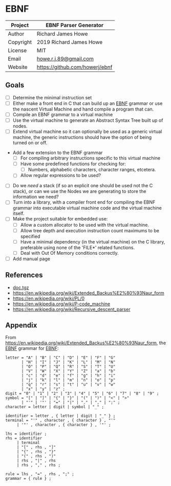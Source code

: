 # EBNF 

| Project   | EBNF Parser Generator              |
| --------- | ---------------------------------- |
| Author    | Richard James Howe                 |
| Copyright | 2019 Richard James Howe            |
| License   | MIT                                |
| Email     | howe.r.j.89@gmail.com              |
| Website   | <https://github.com/howerj/ebnf>   |

## Goals

* [ ] Determine the minimal instruction set
* [ ] Either make a front end in C that can build up an [EBNF][] grammar
  or use the nascent Virtual Machine and hand compile a program that
  can.
* [ ] Compile an EBNF grammar to a virtual machine
* [ ] Use the virtual machine to generate an Abstract Syntax Tree built up of
  nodes.
* [ ] Extend virtual machine so it can optionally be used as a generic virtual
  machine, the generic instructions should have the option of being turned
  on or off.
* Add a few extension to the EBNF grammar
  - [ ] For compiling arbitrary instructions specific to this virtual machine
  - [ ] Have some predefined functions for checking for:
    - [ ] Numbers, alphabetic characters, character ranges, etcetera.
  - [ ] Allow regular expressions to be used?
* [ ] Do we *need* a stack (if so an explicit one should be used not the C stack),
  or can we use the Nodes we are generating to store the information we need?
* [ ] Turn into a library, with a compiler front end for compiling the EBNF grammar
  into executable virtual machine code and the virtual machine itself.
* [ ] Make the project suitable for embedded use:
  - [ ] Allow a custom allocator to be used with the virtual machine.
  - [ ] Allow tree depth and execution instruction count maximums to be specified
  - [ ] Have a minimal dependency (in the virtual machine) on the C library,
  preferable using none of the 'FILE\*' related functions. 
  - [ ] Deal with Out Of Memory conditions correctly.
* [ ] Add manual page

## References

* [doc.tgz][]
* <https://en.wikipedia.org/wiki/Extended_Backus%E2%80%93Naur_form>
* <https://en.wikipedia.org/wiki/PL/0>
* <https://en.wikipedia.org/wiki/P-code_machine>
* <https://en.wikipedia.org/wiki/Recursive_descent_parser>

## Appendix

From <https://en.wikipedia.org/wiki/Extended_Backus%E2%80%93Naur_form>, the
[EBNF][] grammar for [EBNF][]:

	letter = "A" | "B" | "C" | "D" | "E" | "F" | "G"
	       | "H" | "I" | "J" | "K" | "L" | "M" | "N"
	       | "O" | "P" | "Q" | "R" | "S" | "T" | "U"
	       | "V" | "W" | "X" | "Y" | "Z" | "a" | "b"
	       | "c" | "d" | "e" | "f" | "g" | "h" | "i"
	       | "j" | "k" | "l" | "m" | "n" | "o" | "p"
	       | "q" | "r" | "s" | "t" | "u" | "v" | "w"
	       | "x" | "y" | "z" ;
	digit = "0" | "1" | "2" | "3" | "4" | "5" | "6" | "7" | "8" | "9" ;
	symbol = "[" | "]" | "{" | "}" | "(" | ")" | "<" | ">"
	       | "'" | '"' | "=" | "|" | "." | "," | ";" ;
	character = letter | digit | symbol | "_" ;
	 
	identifier = letter , { letter | digit | "_" } ;
	terminal = "'" , character , { character } , "'" 
		 | '"' , character , { character } , '"' ;
	 
	lhs = identifier ;
	rhs = identifier
	     | terminal
	     | "[" , rhs , "]"
	     | "{" , rhs , "}"
	     | "(" , rhs , ")"
	     | rhs , "|" , rhs
	     | rhs , "," , rhs ;

	rule = lhs , "=" , rhs , ";" ;
	grammar = { rule } ;

[doc.tgz]: doc.tgz
[EBNF]: https://en.wikipedia.org/wiki/Extended_Backus%E2%80%93Naur_form
